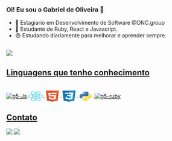 

### Oi! Eu sou o Gabriel de Oliveira 👋
 - 🌱 Estagiario em Desenvolvimento de Software @DNC.group
 - 💬 Estudante de Ruby, React e Javascript.
 - 😄 Estudando diariamente para melhorar e aprender sempre.
 
## <div>
  <a href="https://github.com/gabrielg5s">
    
    
  <img height="150em" src="https://github-readme-stats.vercel.app/api/top-langs/?username=gabrielg5s&layout=compact&langs_count=7&theme=dark"/>
</div>
 
   
  ## Linguagens que tenho conhecimento
  
<div style="display: inline_block"><br>
  <img align="center" alt="g5-Js" height="30" width="40" src="https://cdn.jsdelivr.net/gh/devicons/devicon/icons/javascript/javascript-original.svg">  
  <img align="center" alt="g5-React" height="30" width="40" src="https://raw.githubusercontent.com/devicons/devicon/master/icons/react/react-original.svg">
  <img align="center" alt="g5-HTML" height="30" width="40" src="https://raw.githubusercontent.com/devicons/devicon/master/icons/html5/html5-original.svg">
  <img align="center" alt="g5-CSS" height="30" width="40" src="https://raw.githubusercontent.com/devicons/devicon/master/icons/css3/css3-original.svg">
  <img align="center" alt="g5-Python" height="30" width="40" src="https://raw.githubusercontent.com/devicons/devicon/master/icons/python/python-original.svg">
  <img align="center" alt="g5-ruby" height="30" width="40" src="https://cdn.jsdelivr.net/gh/devicons/devicon/icons/ruby/ruby-original.svg">
  
</div>
    
  ## Contato 
  
<div>    
  <a href = "mailto:gabrielgecinco@gmail.com"><img src="https://img.shields.io/badge/-Gmail-%23333?style=for-the-badge&logo=gmail&logoColor=white" target="_blank"></a>
  <a href="https://www.linkedin.com/in/gabriel-de-oliveira-88a9461b3/" target="_blank"><img src="https://img.shields.io/badge/-LinkedIn-%230077B5?style=for-the-badge&logo=linkedin&logoColor=white" target="_blank"></a>  
  
</div>
 

